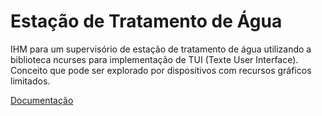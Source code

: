 # Estação de Tratamento de Água

IHM para um supervisório de estação de tratamento de água utilizando a biblioteca ncurses para implementação de TUI (Texte User Interface). Conceito que pode ser explorado por dispositivos com recursos gráficos limitados.

[Documentação](html/index.html)

